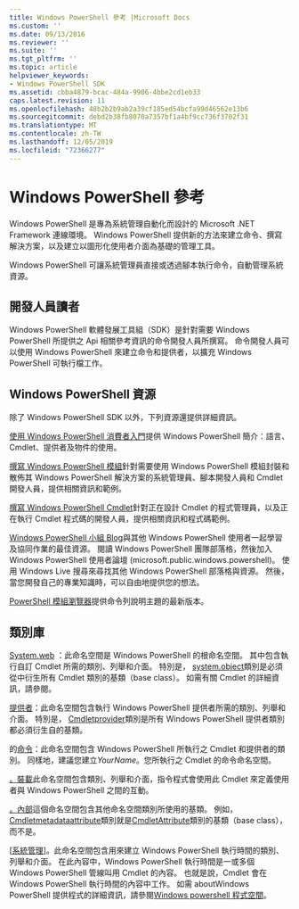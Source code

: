 ```yaml
---
title: Windows PowerShell 參考 |Microsoft Docs
ms.custom: ''
ms.date: 09/13/2016
ms.reviewer: ''
ms.suite: ''
ms.tgt_pltfrm: ''
ms.topic: article
helpviewer_keywords:
- Windows PowerShell SDK
ms.assetid: cbba4879-bcac-484a-9906-4bbe2cd1eb33
caps.latest.revision: 11
ms.openlocfilehash: 48b2b2b9ab2a39cf185ed54bcfa99d46562e13b6
ms.sourcegitcommit: debd2b38fb8070a7357bf1a4bf9cc736f3702f31
ms.translationtype: MT
ms.contentlocale: zh-TW
ms.lasthandoff: 12/05/2019
ms.locfileid: "72366277"
---
```

# <a name="windows-powershell-reference"></a>Windows PowerShell 參考

Windows PowerShell 是專為系統管理自動化而設計的 Microsoft .NET Framework 連線環境。 Windows PowerShell 提供新的方法來建立命令、撰寫解決方案，以及建立以圖形化使用者介面為基礎的管理工具。

Windows PowerShell 可讓系統管理員直接或透過腳本執行命令，自動管理系統資源。

## <a name="developer-audience"></a>開發人員讀者

Windows PowerShell 軟體發展工具組（SDK）是針對需要 Windows PowerShell 所提供之 Api 相關參考資訊的命令開發人員所撰寫。 命令開發人員可以使用 Windows PowerShell 來建立命令和提供者，以擴充 Windows PowerShell 可執行檔工作。

## <a name="windows-powershell-resources"></a>Windows PowerShell 資源

除了 Windows PowerShell SDK 以外，下列資源還提供詳細資訊。

[使用 Windows PowerShell 消費者入門](/powershell/scripting/getting-started/getting-started-with-windows-powershell)提供 Windows PowerShell 簡介：語言、Cmdlet、提供者及物件的使用。

[撰寫 Windows PowerShell 模組](./module/writing-a-windows-powershell-module.md)針對需要使用 Windows PowerShell 模組封裝和散佈其 Windows PowerShell 解決方案的系統管理員、腳本開發人員和 Cmdlet 開發人員，提供相關資訊和範例。

[撰寫 Windows PowerShell Cmdlet](./cmdlet/writing-a-windows-powershell-cmdlet.md)針對正在設計 Cmdlet 的程式管理員，以及正在執行 Cmdlet 程式碼的開發人員，提供相關資訊和程式碼範例。

[Windows PowerShell 小組 Blog](https://blogs.msdn.microsoft.com/PowerShell/)與其他 Windows PowerShell 使用者一起學習及協同作業的最佳資源。 閱讀 Windows PowerShell 團隊部落格，然後加入 Windows PowerShell 使用者論壇 (microsoft.public.windows.powershell)。 使用 Windows Live 搜尋來尋找其他 Windows PowerShell 部落格與資源。 然後，當您開發自己的專業知識時，可以自由地提供您的想法。

[PowerShell 模組瀏覽器](/powershell/module/)提供命令列說明主題的最新版本。

## <a name="class-libraries"></a>類別庫

[System.web](/dotnet/api/System.Management.Automation) ：此命名空間是 Windows PowerShell 的根命名空間。 其中包含執行自訂 Cmdlet 所需的類別、列舉和介面。 特別是， [system.object](/dotnet/api/System.Management.Automation.Cmdlet)類別是必須從中衍生所有 Cmdlet 類別的基類（base class）。 如需有關 Cmdlet 的詳細資訊，請參閱。

[提供者](/dotnet/api/System.Management.Automation.Provider)：此命名空間包含執行 Windows PowerShell 提供者所需的類別、列舉和介面。 特別是， [Cmdletprovider](/dotnet/api/System.Management.Automation.Provider.CmdletProvider)類別是所有 Windows PowerShell 提供者類別都必須衍生自的基類。

的[命令](/dotnet/api/Microsoft.PowerShell.Commands)：此命名空間包含 Windows PowerShell 所執行之 Cmdlet 和提供者的類別。 同樣地，建議您建立*YourName*。您所執行之 Cmdlet 的命令命名空間。

[。裝載](/dotnet/api/System.Management.Automation.Host)此命名空間包含類別、列舉和介面，指令程式會使用此 Cmdlet 來定義使用者與 Windows PowerShell 之間的互動。

[。內部](/dotnet/api/System.Management.Automation.Internal)這個命名空間包含其他命名空間類別所使用的基類。 例如， [Cmdletmetadataattribute](/dotnet/api/System.Management.Automation.Internal.CmdletMetadataAttribute)類別就是[CmdletAttribute](/dotnet/api/System.Management.Automation.CmdletAttribute)類別的基類（base class），而不是。

[[系統管理](/dotnet/api/System.Management.Automation.Runspaces)]。此命名空間包含用來建立 Windows PowerShell 執行時間的類別、列舉和介面。 在此內容中，Windows PowerShell 執行時間是一或多個 Windows PowerShell 管線叫用 Cmdlet 的內容。 也就是說，Cmdlet 會在 Windows PowerShell 執行時間的內容中工作。 如需 aboutWindows PowerShell 提供程式的詳細資訊，請參閱[Windows powershell 程式空間](https://msdn.microsoft.com/en-us/a1582cfe-f06d-4aff-adc6-71f49a860ce9)。

